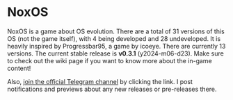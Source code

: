 # NoxOS

NoxOS is a game about OS evolution. There are a total of 31 versions of this OS (not the game itself), with 4 being developed and 28 undeveloped. It is heavily inspired by Progressbar95, a game by icoeye. There are currently 13 versions. The current stable release is **v0.3.1** (y2024-m06-d23). Make sure to check out the wiki page if you want to know more about the in-game content!

Also, [join the official Telegram channel](https://t.me/NoxOS_game) by clicking the link. I post notifications and previews about any new releases or pre-releases there.